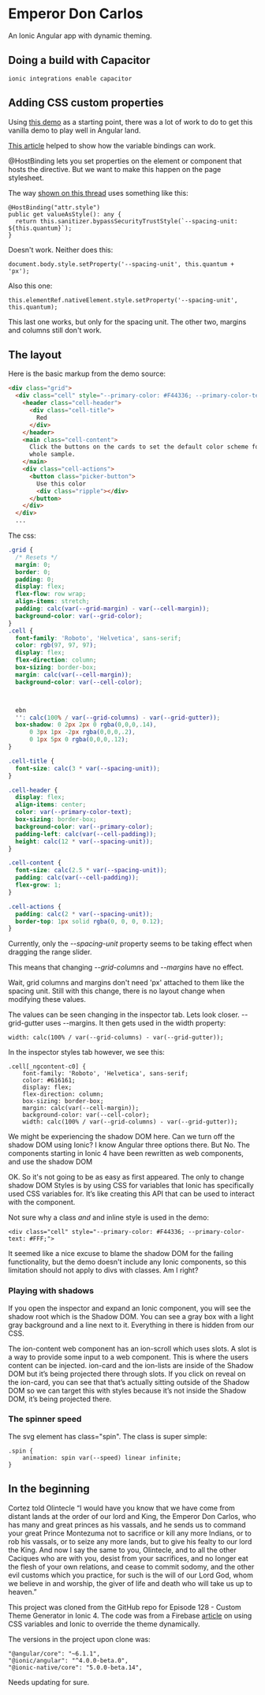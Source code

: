 # Emperor Don Carlos

An Ionic Angular app with dynamic theming.


## Doing a build with Capacitor

```
ionic integrations enable capacitor
```




## Adding CSS custom properties

Using [this demo](https://googlechrome.github.io/samples/css-custom-properties/) as a starting point, there was a lot of work to do to get this vanilla demo to play well in Angular land.

[This article](https://medium.com/@ingobrk/using-css-variables-in-angular-282a9edf1a20) helped to show how the variable bindings can work.

@HostBinding lets you set properties on the element or component that hosts the directive.
But we want to make this happen on the page stylesheet.

The way [shown on this thread](https://forum.ionicframework.com/t/ionic-4-how-to-set-css-custom-properties-dynamically/148500/13) uses something like this:
```
@HostBinding("attr.style")
public get valueAsStyle(): any {
  return this.sanitizer.bypassSecurityTrustStyle(`--spacing-unit: ${this.quantum}`);
}
```

Doesn't work.  Neither does this:
```
document.body.style.setProperty('--spacing-unit', this.quantum + 'px');
```

Also this one:
```
this.elementRef.nativeElement.style.setProperty('--spacing-unit', this.quantum);
```

This last one works, but only for the spacing unit.  The other two, margins and columns still don't work.

## The layout

Here is the basic markup from the demo source:
```html
<div class="grid">
  <div class="cell" style="--primary-color: #F44336; --primary-color-text: #FFF;">
    <header class="cell-header">
      <div class="cell-title">
        Red
      </div>
    </header>
    <main class="cell-content">
      Click the buttons on the cards to set the default color scheme for the
      whole sample.
    </main>
    <div class="cell-actions">
      <button class="picker-button">
        Use this color
        <div class="ripple"></div>
      </button>
    </div>
  </div>
  ...
```


The css:
```css
.grid {
  /* Resets */
  margin: 0;
  border: 0;
  padding: 0;
  display: flex;
  flex-flow: row wrap;
  align-items: stretch;
  padding: calc(var(--grid-margin) - var(--cell-margin));
  background-color: var(--grid-color);
}
.cell {
  font-family: 'Roboto', 'Helvetica', sans-serif;
  color: rgb(97, 97, 97);
  display: flex;
  flex-direction: column;
  box-sizing: border-box;
  margin: calc(var(--cell-margin));
  background-color: var(--cell-color);



  ebn
  '': calc(100% / var(--grid-columns) - var(--grid-gutter));
  box-shadow: 0 2px 2px 0 rgba(0,0,0,.14),
      0 3px 1px -2px rgba(0,0,0,.2),
      0 1px 5px 0 rgba(0,0,0,.12);
}

.cell-title {
  font-size: calc(3 * var(--spacing-unit));
}

.cell-header {
  display: flex;
  align-items: center;
  color: var(--primary-color-text);
  box-sizing: border-box;
  background-color: var(--primary-color);
  padding-left: calc(var(--cell-padding));
  height: calc(12 * var(--spacing-unit));
}

.cell-content {
  font-size: calc(2.5 * var(--spacing-unit));
  padding: calc(var(--cell-padding));
  flex-grow: 1;
}

.cell-actions {
  padding: calc(2 * var(--spacing-unit));
  border-top: 1px solid rgba(0, 0, 0, 0.12);
}
```

Currently, only the *--spacing-unit* property seems to be taking effect when dragging the range slider.

This means that changing *--grid-columns* and *--margins* have no effect.

Wait, grid columns and margins don't need 'px' attached to them like the spacing unit.  Still with this change, there is no layout change when modifying these values.

The values can be seen changing in the inspector tab.  Lets look closer.
--grid-gutter uses --margins.  It then gets used in the width property:
```
width: calc(100% / var(--grid-columns) - var(--grid-gutter));
```

In the inspector styles tab however, we see this:
```
.cell[_ngcontent-c0] {
    font-family: 'Roboto', 'Helvetica', sans-serif;
    color: #616161;
    display: flex;
    flex-direction: column;
    box-sizing: border-box;
    margin: calc(var(--cell-margin));
    background-color: var(--cell-color);
    width: calc(100% / var(--grid-columns) - var(--grid-gutter));
```

We might be experiencing the shadow DOM here.  Can we turn off the shadow DOM using Ionic?  I know Angular three options there.  But No. The components starting in Ionic 4 have been rewritten as web components, and use the shadow DOM

OK.  So it's not going to be as easy as first appeared.  The only to change shadow DOM Styles is by using CSS for variables that Ionic has specifically used CSS variables for. It’s like creating this API that can be used to interact with the component.

Not sure why a class *and* and inline style is used in the demo:
```
<div class="cell" style="--primary-color: #F44336; --primary-color-text: #FFF;">
```

It seemed like a nice excuse to blame the shadow DOM for the failing functionality, but the demo doesn't include any Ionic components, so this limitation should not apply to divs with classes.  Am I right?

### Playing with shadows

If you open the inspector and expand an Ionic component, you will see the shadow root which is the Shadow DOM. You can see a gray box with a light gray background and a line next to it. Everything in there is hidden from our CSS.

The ion-content web component has an ion-scroll which uses slots.  A slot is a way to provide some input to a web component. This is where the users content can be injected. ion-card and the ion-lists are inside of the Shadow DOM but it’s being projected there through slots. If you click on reveal on the ion-card, you can see that that’s actually sitting outside of the Shadow DOM so we can target this with styles because it’s not inside the Shadow DOM, it’s being projected there.


### The spinner speed

The svg element has class="spin".  The class is super simple:
```
.spin {
    animation: spin var(--speed) linear infinite;
}
```






## In the beginning

Cortez told Olintecle “I would have you know that we have come from distant lands at the order of our lord and King, the Emperor Don Carlos, who has many and great princes as his vassals, and he sends us to command your great Prince Montezuma not to sacrifice or kill any more Indians, or to rob his vassals, or to seize any more lands, but to give his fealty to our lord the King. And now I say the same to you, Olintecle, and to all the other Caciques who are with you, desist from your sacrifices, and no longer eat the flesh of your own relations, and cease to commit sodomy, and the other evil customs which you practice, for such is the will of our Lord God, whom we believe in and worship, the giver of life and death who will take us up to heaven.”

This project was cloned from the GitHub repo for Episode 128 - Custom Theme Generator in Ionic 4.
The code was from a Firebase [article](https://angularfirebase.com/lessons/css-variables-in-ionic-4/#CSS-Variable-Basics) on using CSS variables and Ionic to override the theme dynamically.

The versions in the project upon clone was:
```
"@angular/core": "~6.1.1",
"@ionic/angular": "^4.0.0-beta.0",
"@ionic-native/core": "5.0.0-beta.14",
```

Needs updating for sure.
